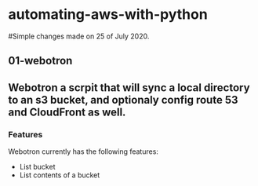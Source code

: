 # automating-aws-with-python

#Simple changes made on 25 of July 2020.

## 01-webotron

## Webotron a scrpit that will sync a local directory to an s3 bucket, and optionaly config route 53 and CloudFront as well.

### Features

Webotron currently has the following features:

- List bucket
- List contents of a bucket
